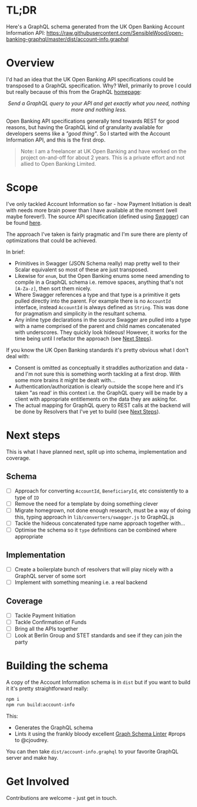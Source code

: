 TL;DR
===

Here's a GraphQL schema generated from the UK Open Banking Account Information API: https://raw.githubusercontent.com/SensibleWood/open-banking-graphql/master/dist/account-info.graphql

Overview
===

I'd had an idea that the UK Open Banking API specifications could be transposed to a GraphQL specification. Why? Well, primarily to prove I could but really because of this from the GraphQL [homepage](https://graphql.org/):

<p align="center"><i>Send a GraphQL query to your API and get exactly what you need, nothing more and nothing less.</i></p>

Open Banking API specifications generally tend towards REST for good reasons, but having the GraphQL kind of granularity available for developers seems like a *"good thing"*. So I started with the Account Information API, and this is the first drop.

> Note: I am a freelancer at UK Open Banking and have worked on the project on-and-off for about 2 years. This is a private effort and not allied to Open Banking Limited.

Scope
===

I've only tackled Account Information so far - how Payment Initiation is dealt with needs more brain power than I have available at the moment (well maybe forever!). The source API specification (defined using [Swagger](https://github.com/OAI/OpenAPI-Specification/blob/master/versions/2.0.md)) can be found [here](https://github.com/OpenBankingUK/read-write-api-specs/blob/v3.1.0/dist/account-info-swagger.json).

The approach I've taken is fairly pragmatic and I'm sure there are plenty of optimizations that could be achieved.

In brief:

* Primitives in Swagger (JSON Schema really) map pretty well to their Scalar equivalent so most of these are just transposed.
* Likewise for `enum`, but the Open Banking enums some need amending to compile in a GraphQL schema i.e. remove spaces, anything that's not `[A-Za-z]`, then sort them nicely.
* Where Swagger references a type and that type is a primitive it gets pulled directly into the parent. For example there is no `AccountId` interface, instead `AccountId` is always defined as `String`. This was done for pragmatism and simplicity in the resultant schema. 
* Any inline type declarations in the source Swagger are pulled into a type with a name comprised of the parent and child names concatenated with underscores. They quickly look hideous! However, it works for the time being until I refactor the approach (see [Next Steps](#Next-Steps)).

If you know the UK Open Banking standards it's pretty obvious what I don't deal with:

* Consent is omitted as conceptually it straddles authorization and data - and I'm not sure this is something worth tackling at a first drop. With some more brains it might be dealt with...
* Authentication/authorization is clearly outside the scope here and it's taken "as read' in this context i.e. the GraphQL query will be made by a client with appropriate entitlements on the data they are asking for.
* The actual mapping for GraphQL query to REST calls at the backend will be done by Resolvers that I've yet to build (see [Next Steps](#Next-Steps)).

Next steps
===

This is what I have planned next, split up into schema, implementation and coverage.

Schema
---

- [ ] Approach for converting `AccountId`, `BeneficiaryId`, etc consistently to a type of `ID`
- [ ] Remove the need for a template by doing something clever
- [ ] Migrate homegrown, not done enough research, must be a way of doing this, typing approach in `lib/converters/swagger.js` to GraphQL.js
- [ ] Tackle the hideous concatenated type name approach together with...
- [ ] Optimise the schema so it `type` definitions can be combined where appropriate

Implementation
---

- [ ] Create a boilerplate bunch of resolvers that will play nicely with a GraphQL server of some sort
- [ ] Implement with something meaning i.e. a real backend

Coverage
---

- [ ] Tackle Payment Initiation
- [ ] Tackle Confirmation of Funds
- [ ] Bring all the APIs together
- [ ] Look at Berlin Group and STET standards and see if they can join the party

Building the schema
===

A copy of the Account Information schema is in `dist` but if you want to build it it's pretty straightforward really:

```bash
npm i
npm run build:account-info
```

This:

- Generates the GraphQL schema
- Lints it using the frankly bloody excellent [Graph Schema Linter](https://github.com/cjoudrey/graphql-schema-linter) #props to @cjoudrey.

You can then take `dist/account-info.graphql` to your favorite GraphQL server and make hay.

Get Involved
===

Contributions are welcome - just get in touch.
